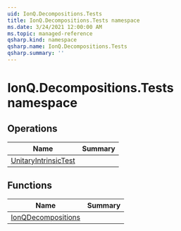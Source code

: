 ```yaml
---
uid: IonQ.Decompositions.Tests
title: IonQ.Decompositions.Tests namespace
ms.date: 3/24/2021 12:00:00 AM
ms.topic: managed-reference
qsharp.kind: namespace
qsharp.name: IonQ.Decompositions.Tests
qsharp.summary: ''
---
```


# IonQ.Decompositions.Tests namespace




<!-- summaries -->

## Operations

| Name | Summary |
|------|---------|
|[UnitaryIntrinsicTest](xref:IonQ.Decompositions.Tests.UnitaryIntrinsicTest) |

## Functions

| Name | Summary |
|------|---------|
|[IonQDecompositions](xref:IonQ.Decompositions.Tests.IonQDecompositions) |

<!-- /summaries -->
